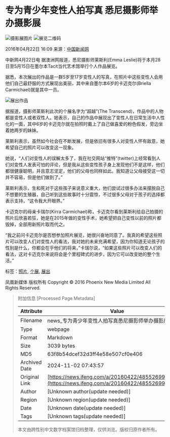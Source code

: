 # 专为青少年变性人拍写真 悉尼摄影师举办摄影展

![摄影展图片](http://y3.ifengimg.com/a/2016/0414/ab605e5e0631dd6size71_w300_h300.jpg)
![展览二维码](http://h2.ifengimg.com/0f56ee67a4c375c2/2013/1106/indeccode.png)

2016年04月22日 16:09 来源：[中国新闻网](http://www.chinanews.com/gj/2016/04-22/7844610.shtml)

中新网4月22日电 据澳洲网报道，悉尼摄影师莱斯利(Emma Leslie)将于本月28日至5月15日在墨尔本Tacit当代艺术馆举行个人作品展览。

据悉，本次展出的作品是一群5岁至17岁变性人的写真，在照片中这些变性人会用他们自己最舒服的方式展现出美丽，其中来自墨尔本6岁的卡迈克尔(Briella Carmichael)就是其中一员。

![展出作品](http://y3.ifengimg.com/cmpp/2016/04/22/16/18e74c34-0fa0-4b07-b727-c5ce73b1b82a_size59_w500_h282.jpg)

据报道，摄影师莱斯利此次的个展名字为“超越”(The Transcend)，作品中的人物都是变性人或者双性人。她表示，自己的作品中展现出了变性人在日常生活中人性化的一面，其中6岁的卡迈克尔就在拍照时戴上了自己做喜爱的粉色假发，旁边坐着她两岁的妹妹。

莱斯利表示，虽然如今社会在不断发展，但是依旧有很多人对变性人怀有敌意，她希望自己的照片可以改变这一现象。

她说，“人们对变性人的误解太多了，我在社交网站“推特”(twitter)上经常看到人们对变性人发表可怕的评论，但是我从这些变性孩子身上发现他们不是这样，他们都很健康聪明，并且意志坚定，他们的父母也同样如此。我知道让父母接受这一切并不容易，但是他们做到了。”

莱斯利表示，生和死对于这些孩子来说意义重大，他们尝试过很多办法来摆脱自己不想要的生殖器，自己听到这些故事时十分震惊，不过很多父母对于孩子的选择都表示支持，“这令我大开眼界。”

卡迈克尔的母亲卡瑞尔(Kirra Carmichael)称，卡迈克尔看到莱斯利给自己拍摄的照片后欣喜若狂，她是在2015年做的变性手术，她希望把自己变性以前的照片都毁掉，全部用新照片取而代之。

“我之前问卡迈克尔是否想参加照片展览，她很兴奋地同意了。我真的希望这些照片可以改变人们对变性人的看法，我对她的未来充满希望，因为你知道无论孩子的性别是什么，你都会在乎他们的将来，”卡瑞尔说，“如果这些照片可以改变人们的看法，这对卡迈克尔来说将会是个里程碑式的进步，因为它可以改变她的整个生活。”

标签：[照片](http://search.ifeng.com/sofeng/search.action?c=1&q=%E7%85%A7%E7%89%87), [个展](http://search.ifeng.com/sofeng/search.action?c=1&q=%E4%B8%AA%E5%B1%95), [展出](http://search.ifeng.com/sofeng/search.action?c=1&q=%E5%B1%95%E5%87%BA)

凤凰新媒体 版权所有 Copyright © 2016 Phoenix New Media Limited All Rights Reserved.

> 附加信息 [Processed Page Metadata]
>
> | Attribute       | Value                                  |
> |-----------------|----------------------------------------|
> | Filename        | news_专为青少年变性人拍写真悉尼摄影师举办摄影展.md                             |
> | Type            | webpage                                 |
> | Format          | Markdown                               |
> | Size            | 3039 bytes                           |
> | MD5             | 63f8b54dcef32d3ff4e58e507cf0e406                                  |
> | Archived Date   | 2024-11-02 07:43:57                             |
> | Original Link   | [https://news.ifeng.com/a/20160422/48552699_0.shtml](https://news.ifeng.com/a/20160422/48552699_0.shtml)                         |
> | Author          | [Unknown author(update needed)]                              |
> | Region          | [Unknown region(update needed)]                              |
> | Date            | [Unknown date(update needed)]                                 |
> | Tags            | [Unknown tags(update needed)]                                 |
>
> 本文由跨性别中文数字档案馆归档整理，仅供浏览。版权归原作者所有。
>